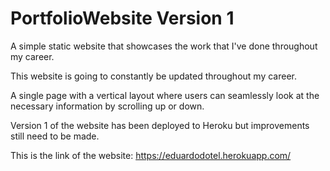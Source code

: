 # PortfolioWebsite Version 1

A simple static website that showcases the work that I've done throughout my career.

This website is going to constantly be updated throughout my career.

A single page with a vertical layout where users can seamlessly look at the necessary information by scrolling up or down.

Version 1 of the website has been deployed to Heroku but improvements still need to be made.

This is the link of the website: https://eduardodotel.herokuapp.com/
